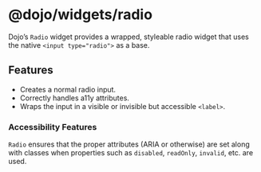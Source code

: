 <span class="citation" data-cites="dojo/widgets/radio">@dojo/widgets/radio</span>
=================================================================================

Dojo’s `Radio` widget provides a wrapped, styleable radio widget that uses the native `<input type="radio">` as a base.

Features
--------

-   Creates a normal radio input.
-   Correctly handles a11y attributes.
-   Wraps the input in a visible or invisible but accessible `<label>`.

### Accessibility Features

`Radio` ensures that the proper attributes (ARIA or otherwise) are set along with classes when properties such as `disabled`, `readOnly`, `invalid`, etc. are used.
